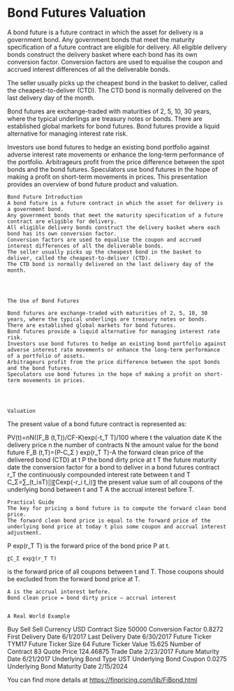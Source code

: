 # Bond Futures Valuation

A bond future is a future contract in which the asset for delivery is a government bond. Any government bonds that meet the maturity specification of a future contract are eligible for delivery. All eligible delivery bonds construct the delivery basket where each bond has its own conversion factor. Conversion factors are used to equalise the coupon and accrued interest differences of all the deliverable bonds. 

The seller usually picks up the cheapest bond in the basket to deliver, called the cheapest-to-deliver (CTD). The CTD bond is normally delivered on the last delivery day of the month. 

Bond futures are exchange-traded with maturities of 2, 5, 10, 30 years, where the typical underlings are treasury notes or bonds. There are established global markets for bond futures. Bond futures provide a liquid alternative for managing interest rate risk. 

Investors use bond futures to hedge an existing bond portfolio against adverse interest rate movements or enhance the long-term performance of the portfolio. Arbitrageurs profit from the price difference between the spot bonds and the bond futures. Speculators use bond futures in the hope of making a profit on short-term movements in prices. This presentation provides an overview of bond future product and valuation. 



	Bond Future Introduction
	A bond future is a future contract in which the asset for delivery is a government bond.
	Any government bonds that meet the maturity specification of a future contract are eligible for delivery.
	All eligible delivery bonds construct the delivery basket where each bond has its own conversion factor.
	Conversion factors are used to equalise the coupon and accrued interest differences of all the deliverable bonds.
	The seller usually picks up the cheapest bond in the basket to deliver, called the cheapest-to-deliver (CTD).
	The CTD bond is normally delivered on the last delivery day of the month.




	The Use of Bond Futures

	Bond futures are exchange-traded with maturities of 2, 5, 10, 30 years, where the typical underlings are treasury notes or bonds.
	There are established global markets for bond futures.
	Bond futures provide a liquid alternative for managing interest rate risk.
	Investors use bond futures to hedge an existing bond portfolio against adverse interest rate movements or enhance the long-term performance of a portfolio of assets.
	Arbitrageurs profit from the price difference between the spot bonds and the bond futures.
	Speculators use bond futures in the hope of making a profit on short-term movements in prices. 




	Valuation

The present value of a bond future contract is represented as: 


PV(t)=nN((F_B (t,T))/CF-K)exp⁡(-t_T T)/100
where
	      t 	the valuation date
K	the delivery price
n	the number of contracts
N	the amount value for the bond future
F_B (t,T)=(P-C_Σ )  exp⁡(r_T T)-A   	the forward clean price of the delivered bond (CTD) at t
P	the bond dirty price at t
T	the future maturity date
   	the conversion factor for a bond to deliver in a bond futures contract
	       r_T		the continuously compounded interest rate between t and T
		       C_Σ=∑_(t_i≤T)▒〖Cexp(-r_i t_i)〗		the present value sum of all coupons of the 
underlying bond between t and T
	       A		the accrual interest before T.



	Practical Guide
	The key for pricing a bond future is to compute the forward clean bond price.
	The forward clean bond price is equal to the forward price of the underlying bond price at today t plus some coupon and accrual interest adjustment.

P exp⁡(r_T T)   is the forward price of the bond price P at t.

	〖C_Σ exp〗⁡(r_T T) 
	
is the forward price of all coupons between t and T. Those coupons should be excluded from the forward bond price at T.

	A is the accrual interest before.
	Bond clean price = bond dirty price – accrual interest


	A Real World Example

Buy Sell	Sell
Currency	USD
Contract Size	50000
Conversion Factor	0.8272
First Delivery Date	6/1/2017
Last Delivery Date	6/30/2017
Future Ticker	TYM17
Future Ticker Size	64
Future Ticker Value	15.625
Number of Contract	83
Quote Price	124.46875
Trade Date	2/23/2017
Future Maturity Date	6/21/2017
Underlying Bond Type	UST
Underlying Bond Coupon	0.0275
Underlying Bond Maturity Date	2/15/2024





You can find more details at
https://finpricing.com/lib/FiBond.html

